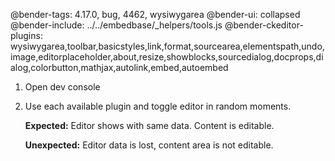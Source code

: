 @bender-tags: 4.17.0, bug, 4462, wysiwygarea
@bender-ui: collapsed
@bender-include: ../../embedbase/_helpers/tools.js
@bender-ckeditor-plugins: wysiwygarea,toolbar,basicstyles,link,format,sourcearea,elementspath,undo,image,editorplaceholder,about,resize,showblocks,sourcedialog,docprops,dialog,colorbutton,mathjax,autolink,embed,autoembed


1. Open dev console

2. Use each available plugin and toggle editor in random moments.

	**Expected:** Editor shows with same data. Content is editable.

	**Unexpected:** Editor data is lost, content area is not editable.

